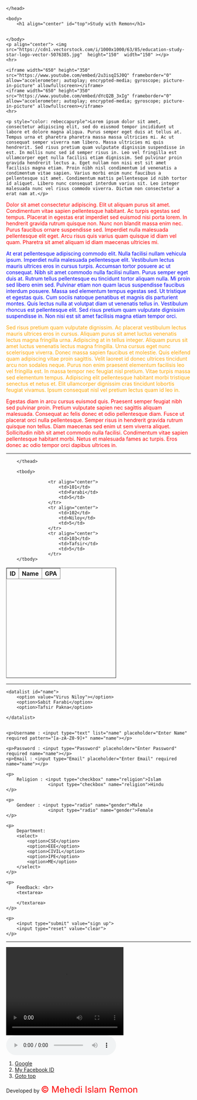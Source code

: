 <!DOCTYPE.HTML>

<html>
	<head>
		<title>Remon's Website</title>
		
	</head>

	<body>
		<h1 align="center" id="top">Study with Remon</h1>


	</body>
	<p align="center"> <img  src="https://cdn1.vectorstock.com/i/1000x1000/63/85/education-study-star-logo-vector-5076385.jpg"  height="150"  width="150" ></p>
	<hr>

	<iframe width="650" height="350" src="https://www.youtube.com/embed/2u3isqISJ0Q" frameborder="0" allow="accelerometer; autoplay; encrypted-media; gyroscope; picture-in-picture" allowfullscreen></iframe>
	<iframe width="650" height="350" src="https://www.youtube.com/embed/dYcQ2B_3xIg" frameborder="0" allow="accelerometer; autoplay; encrypted-media; gyroscope; picture-in-picture" allowfullscreen></iframe>
	<hr>

	<p style="color: rebeccapurple">Lorem ipsum dolor sit amet, consectetur adipiscing elit, sed do eiusmod tempor incididunt ut labore et dolore magna aliqua. Purus semper eget duis at tellus at. Tempus urna et pharetra pharetra massa massa ultricies mi. Ac ut consequat semper viverra nam libero. Massa ultricies mi quis hendrerit. Sed risus pretium quam vulputate dignissim suspendisse in est. In mollis nunc sed id semper risus in. Leo vel fringilla est ullamcorper eget nulla facilisi etiam dignissim. Sed pulvinar proin gravida hendrerit lectus a. Eget nullam non nisi est sit amet facilisis magna etiam. Proin nibh nisl condimentum id venenatis a condimentum vitae sapien. Varius morbi enim nunc faucibus a pellentesque sit amet. Condimentum mattis pellentesque id nibh tortor id aliquet. Libero nunc consequat interdum varius sit. Leo integer malesuada nunc vel risus commodo viverra. Dictum non consectetur a erat nam at.</p>

<p style="color: red">Dolor sit amet consectetur adipiscing. Elit ut aliquam purus sit amet. Condimentum vitae sapien pellentesque habitant. Ac turpis egestas sed tempus. Placerat in egestas erat imperdiet sed euismod nisi porta lorem. In hendrerit gravida rutrum quisque non. Nunc non blandit massa enim nec. Purus faucibus ornare suspendisse sed. Imperdiet nulla malesuada pellentesque elit eget. Arcu risus quis varius quam quisque id diam vel quam. Pharetra sit amet aliquam id diam maecenas ultricies mi.</p>

<p style="color: blue">At erat pellentesque adipiscing commodo elit. Nulla facilisi nullam vehicula ipsum. Imperdiet nulla malesuada pellentesque elit. Vestibulum lectus mauris ultrices eros in cursus turpis. Accumsan tortor posuere ac ut consequat. Nibh sit amet commodo nulla facilisi nullam. Purus semper eget duis at. Rutrum tellus pellentesque eu tincidunt tortor aliquam nulla. Mi proin sed libero enim sed. Pulvinar etiam non quam lacus suspendisse faucibus interdum posuere. Massa sed elementum tempus egestas sed. Ut tristique et egestas quis. Cum sociis natoque penatibus et magnis dis parturient montes. Quis lectus nulla at volutpat diam ut venenatis tellus in. Vestibulum rhoncus est pellentesque elit. Sed risus pretium quam vulputate dignissim suspendisse in. Non nisi est sit amet facilisis magna etiam tempor orci.</p>

<p style="color: orange">Sed risus pretium quam vulputate dignissim. Ac placerat vestibulum lectus mauris ultrices eros in cursus. Aliquam purus sit amet luctus venenatis lectus magna fringilla urna. Adipiscing at in tellus integer. Aliquam purus sit amet luctus venenatis lectus magna fringilla. Urna cursus eget nunc scelerisque viverra. Donec massa sapien faucibus et molestie. Quis eleifend quam adipiscing vitae proin sagittis. Velit laoreet id donec ultrices tincidunt arcu non sodales neque. Purus non enim praesent elementum facilisis leo vel fringilla est. In massa tempor nec feugiat nisl pretium. Vitae turpis massa sed elementum tempus. Adipiscing elit pellentesque habitant morbi tristique senectus et netus et. Elit ullamcorper dignissim cras tincidunt lobortis feugiat vivamus. Ipsum consequat nisl vel pretium lectus quam id leo in.</p>

<p style="color: red">Egestas diam in arcu cursus euismod quis. Praesent semper feugiat nibh sed pulvinar proin. Pretium vulputate sapien nec sagittis aliquam malesuada. Consequat ac felis donec et odio pellentesque diam. Fusce ut placerat orci nulla pellentesque. Semper risus in hendrerit gravida rutrum quisque non tellus. Diam maecenas sed enim ut sem viverra aliquet. Sollicitudin nibh sit amet commodo nulla facilisi. Condimentum vitae sapien pellentesque habitant morbi. Netus et malesuada fames ac turpis. Eros donec ac odio tempor orci dapibus ultrices in.</p>
<hr>

<table border="1" style="height: 300px; width: 300px;">
		<thead>
			<tr align="center">
				<th>ID</th>
				<th>Name</th>
				<th>GPA</th>
			</tr>
			
		</thead>

		<tbody>
		
					<tr align="center">
						<td>101</td>
						<td>Farabi</td>
						<td>5</td>
					</tr>
					<tr align="center">
						<td>102</td>
						<td>Niloy</td>
						<td>5</td>
					</tr>
					<tr align="center">
						<td>103</td>
						<td>Tafsir</td>
						<td>5</td>
					</tr>
		</tbody>

</table>
<hr>

<form>

	<datalist id="name">
		<option value="Virus Niloy"></option>
		<option>Sabit Farabi</option>
		<option>Tafsir Pakna</option>

	</datalist>


	<p>Username : <input type="text" list="name" placeholder="Enter Name" required pattern="[a-zA-Z0-9]+" name="name"></p>

	<p>Password : <input type="Password" placeholder="Enter Password" required name="name"></p>
	<p>Email : <input type="Email" placeholder="Enter Email" required name="name"></p>

	<p>
		Religion : <input type="checkbox" name="religion">Islam
					<input type="checkbox" name="religion">Hindu
	</p>

	<p>
		Gendeer : <input type="radio" name="gender">Male
					<input type="radio" name="gender">Female
	</p>

	<p>
		Department:
		<select>
			<option>CSE</option>
			<option>EEE</option>
			<option>CIVIL</option>
			<option>IPE</option>
			<option>ME</option>
		</select>
	</p>

	<p>
		Feedback: <br>
		<textarea>
			
		</textarea>
	</p>

	<p>
		<input type="submit" value="sign up">
		<input type="reset" value="clear">
	</p>

</form>

<hr>

<p>
	<video width="320" height="240" controls>
		<source src="video.mp4" type="video/mp4">
	</video>
	<audio controls>
		<source src="audio.mp3" type="audio/mp3">
	</audio>

</p>

<ol>
	<li><a href="https://www.google.com/" target="blank">Google</a></li>
	<li> <a href="https://www.facebook.com/mehediislam.remon/" target="blank">My Facebook ID</a></li>
	<li> <a href="" id="#top">Goto top</a></li>

</ol>

<p> Developed by <font color="red" size="5"> &copy; Mehedi Islam Remon </font></p>
